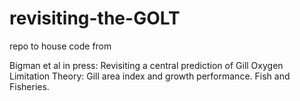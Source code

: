 # revisiting-the-GOLT
repo to house code from 

Bigman et al in press: Revisiting a central prediction of Gill Oxygen Limitation Theory: Gill area index and growth performance. Fish and Fisheries.
